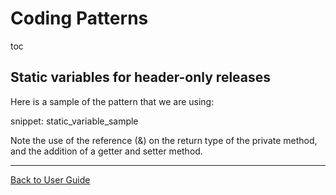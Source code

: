 <a id="top"></a>

# Coding Patterns

toc

## Static variables for header-only releases

Here is a sample of the pattern that we are using:

snippet: static_variable_sample

Note the use of the reference (&) on the return type of the private method, and the addition of a getter and setter method.

---

[Back to User Guide](/doc/README.md#top)
